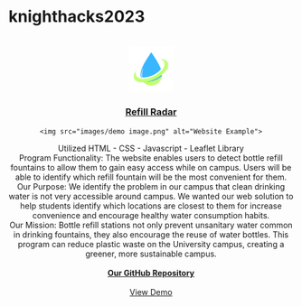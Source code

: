 # knighthacks2023
<a name = "Read Me-top"></a>

<br />
<div align="center">
    <a href="https://whitlockadam.github.io/knighthacks2023/index.html">
        <img src="images/Untitled_design__1_-removebg-preview.png" alt="Logo" width="80" height="80">
        <h3 align="center">Refill Radar</h3>
        </a>

    <img src="images/demo image.png" alt="Website Example">
<p align="center">
    
Utilized HTML - CSS - Javascript - Leaflet Library <br/>
Program Functionality:
The website enables users to detect bottle refill fountains to allow them to gain easy access while on campus. Users will be able to identify which refill fountain will be the most convenient for them. <br/>
Our Purpose: 
We identify the problem in our campus that clean drinking water is not very accessible around campus. We wanted our web solution to help students identify which locations are closest to them for increase convenience and encourage healthy water consumption habits. <br/>
Our Mission: 
Bottle refill stations not only prevent unsanitary water common in drinking fountains, they also encourage the reuse of water bottles. This program can reduce plastic waste on the University campus, creating a greener, more sustainable campus. <br/>
    <br />
    <a href="https://github.com/WhitlockAdam/knighthacks2023"><strong>Our GitHub Repository</strong></a>
    <br />
    <br />
    <a href="https://whitlockadam.github.io/knighthacks2023/">View Demo</a>
    </p>
    </div>

